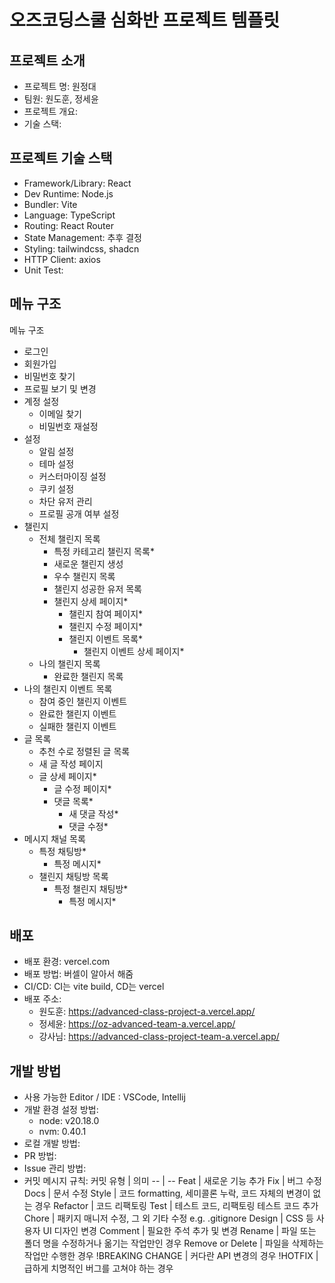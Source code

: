 # 오즈코딩스쿨 심화반 프로젝트 템플릿

## 프로젝트 소개

- 프로젝트 명: 원정대
- 팀원: 원도훈, 정세윤
- 프로젝트 개요:
- 기술 스택:

## 프로젝트 기술 스택

- Framework/Library: React
- Dev Runtime: Node.js
- Bundler: Vite
- Language: TypeScript
- Routing: React Router
- State Management: 추후 결정
- Styling: tailwindcss, shadcn
- HTTP Client: axios
- Unit Test:

## 메뉴 구조

메뉴 구조

- 로그인
- 회원가입
- 비밀번호 찾기
- 프로필 보기 및 변경
- 계정 설정
  - 이메일 찾기
  - 비밀번호 재설정
- 설정
  - 알림 설정
  - 테마 설정
  - 커스터마이징 설정
  - 쿠키 설정
  - 차단 유저 관리
  - 프로필 공개 여부 설정
- 챌린지
  - 전체 챌린지 목록
    - 특정 카테고리 챌린지 목록\*
    - 새로운 챌린지 생성
    - 우수 챌린지 목록
    - 챌린지 성공한 유저 목록
    - 챌린지 상세 페이지\*
      - 챌린지 참여 페이지\*
      - 챌린지 수정 페이지\*
      - 챌린지 이벤트 목록\*
        - 챌린지 이벤트 상세 페이지\*
  - 나의 챌린지 목록
    - 완료한 챌린지 목록
- 나의 챌린지 이벤트 목록
  - 참여 중인 챌린지 이벤트
  - 완료한 챌린지 이벤트
  - 실패한 챌린지 이벤트
- 글 목록
  - 추천 수로 정렬된 글 목록
  - 새 글 작성 페이지
  - 글 상세 페이지\*
    - 글 수정 페이지\*
    - 댓글 목록\*
      - 새 댓글 작성\*
      - 댓글 수정\*
- 메시지 채널 목록
  - 특정 채팅방\*
    - 특정 메시지\*
  - 챌린지 채팅방 목록
    - 특정 챌린지 채팅방\*
      - 특정 메시지\*

## 배포

- 배포 환경: vercel.com
- 배포 방법: 버셀이 알아서 해줌
- CI/CD: CI는 vite build, CD는 vercel
- 배포 주소:
  - 원도훈: https://advanced-class-project-a.vercel.app/
  - 정세윤: https://oz-advanced-team-a.vercel.app/
  - 강사님: https://advanced-class-project-team-a.vercel.app/

## 개발 방법

- 사용 가능한 Editor / IDE : VSCode, Intellij
- 개발 환경 설정 방법:
  - node: v20.18.0
  - nvm: 0.40.1
- 로컬 개발 방법:
- PR 방법:
- Issue 관리 방법:
- 커밋 메시지 규칙:
  커밋 유형 | 의미
  -- | --
  Feat | 새로운 기능 추가
  Fix | 버그 수정
  Docs | 문서 수정
  Style | 코드 formatting, 세미콜론 누락, 코드 자체의 변경이 없는 경우
  Refactor | 코드 리팩토링
  Test | 테스트 코드, 리팩토링 테스트 코드 추가
  Chore | 패키지 매니저 수정, 그 외 기타 수정 e.g. .gitignore
  Design | CSS 등 사용자 UI 디자인 변경
  Comment | 필요한 주석 추가 및 변경
  Rename | 파일 또는 폴더 명을 수정하거나 옮기는 작업만인 경우
  Remove or Delete | 파일을 삭제하는 작업만 수행한 경우
  !BREAKING CHANGE | 커다란 API 변경의 경우
  !HOTFIX | 급하게 치명적인 버그를 고쳐야 하는 경우
